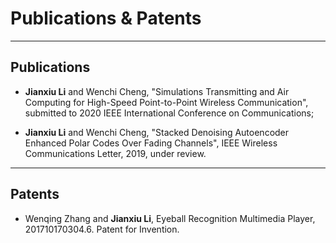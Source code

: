 ---
---

# Publications & Patents

***

## Publications

* **Jianxiu Li** and Wenchi Cheng, "Simulations Transmitting and Air Computing for High-Speed Point-to-Point Wireless Communication", submitted to 2020 IEEE International Conference on Communications;

* **Jianxiu Li** and Wenchi Cheng, "Stacked Denoising Autoencoder Enhanced Polar Codes Over Fading Channels", IEEE Wireless Communications Letter, 2019, under review.

***

## Patents

* Wenqing Zhang and **Jianxiu Li**, Eyeball Recognition Multimedia Player, 201710170304.6. Patent for Invention.